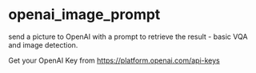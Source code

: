 # openai_image_prompt
send a picture to OpenAI with a prompt to retrieve the result - basic VQA and image detection.

Get your OpenAI Key from https://platform.openai.com/api-keys
